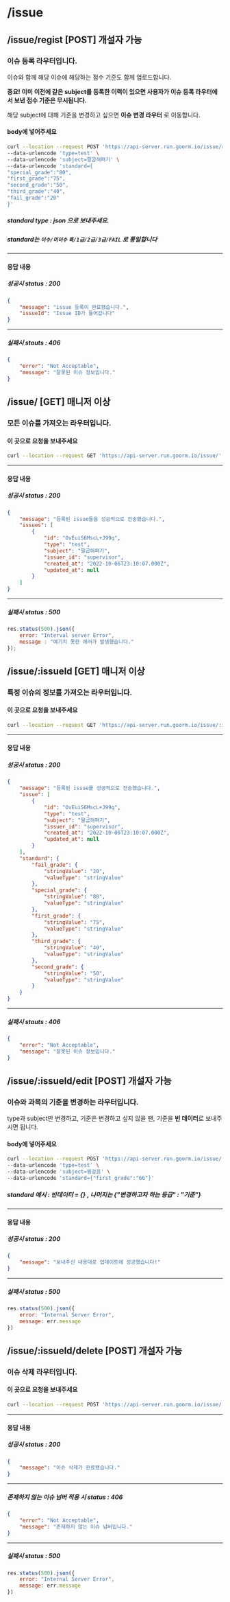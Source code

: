 # /issue
## /issue/regist [POST] 개설자 가능
### 이슈 등록 라우터입니다.
이슈와 함께 해당 이슈에 해당하는 점수 기준도 함께 업로드합니다. <br>

**중요! 이미 이전에 같은 subject를 등록한 이력이 있으면 사용자가 이슈 등록 라우터에서 보낸 점수 기준은 무시됩니다.** <br>

해당 subject에 대해 기준을 변경하고 싶으면 **이슈 변경 라우터** 로 이동합니다.

#### body에 넣어주세요 
```bash
curl --location --request POST 'https://api-server.run.goorm.io/issue/regist' \ 
--data-urlencode 'type=test' \ 
--data-urlencode 'subject=팔굽혀펴기' \ 
--data-urlencode 'standard={
"special_grade":"80",
"first_grade":"75",
"second_grade":"50",
"third_grade":"40",
"fail_grade":"20"
}'
```
##### standard type :  json 으로 보내주세요.
##### standard는 **`이수/미이수`** **`특/1급/2급/3급/FAIL`** 로 통일합니다
---
#### 응답 내용

##### 성공시 status : 200

```json
{
    "message": "issue 등록이 완료됐습니다.",
    "issueId": "Issue ID가 들어갑니다"
}
```
---

##### 실패시 stauts : 406
```json
{
    "error": "Not Acceptable",
    "message": "잘못된 이슈 정보입니다."
}
```

## /issue/ [GET] 매니저 이상
### 모든 이슈를 가져오는 라우터입니다.
#### 이 곳으로 요청을 보내주세요 
```bash
curl --location --request GET 'https://api-server.run.goorm.io/issue/'
```
---
#### 응답 내용
##### 성공시 status : 200
```json
{
    "message": "등록된 issue들을 성공적으로 전송했습니다.",
    "issues": [
        {
            "id": "OvEuiS6MscL+J99q",
            "type": "test",
            "subject": "팔굽혀펴기",
            "issuer_id": "supervisor",
            "created_at": "2022-10-06T23:10:07.000Z",
            "updated_at": null
        }
    ]
}
```
---

##### 실패시 status : 500
``` js
res.status(500).json({
    error: "Interval server Error",
    message : "예기치 못한 에러가 발생했습니다."
});
```

## /issue/:issueId [GET] 매니저 이상
### 특정 이슈의 정보를 가져오는 라우터입니다.

#### 이 곳으로 요청을 보내주세요 
```bash
curl --location --request GET 'https://api-server.run.goorm.io/issue/:issueId'
```
---
#### 응답 내용


##### 성공시 status : 200
```json
{
    "message": "등록된 issue를 성공적으로 전송했습니다.",
    "issue": [
        {
            "id": "OvEuiS6MscL+J99q",
            "type": "test",
            "subject": "팔굽혀펴기",
            "issuer_id": "supervisor",
            "created_at": "2022-10-06T23:10:07.000Z",
            "updated_at": null
        }
    ],
    "standard": {
        "fail_grade": {
            "stringValue": "20",
            "valueType": "stringValue"
        },
        "special_grade": {
            "stringValue": "80",
            "valueType": "stringValue"
        },
        "first_grade": {
            "stringValue": "75",
            "valueType": "stringValue"
        },
        "third_grade": {
            "stringValue": "40",
            "valueType": "stringValue"
        },
        "second_grade": {
            "stringValue": "50",
            "valueType": "stringValue"
        }
    }
}

```
---

##### 실패시 stauts : 406
```json
{
    "error": "Not Acceptable",
    "message": "잘못된 이슈 정보입니다."
}
```
## /issue/:issueId/edit [POST] 개설자 가능
###  이슈와 과목의 기준을 변경하는 라우터입니다.
type과 subject만 변경하고, 기준은 변경하고 싶지 않을 땐, 기준을 **빈 데이터**로 보내주시면 됩니다.

#### body에 넣어주세요
```bash
curl --location --request POST 'https://api-server.run.goorm.io/issue/:issueId/edit' \ 
--data-urlencode 'type=test' \ 
--data-urlencode 'subject=뜀걸음' \ 
--data-urlencode 'standard={"first_grade":"66"}'
```
##### standard 예시 : 빈데이터 = {} , 나머지는 {"변경하고자 하는 등급" : "기준"}
---
#### 응답 내용
##### 성공시 status : 200

```json
{
    "message": "보내주신 내용대로 업데이트에 성공했습니다!"
}
```
---

##### 실패시 status : 500
``` js
res.status(500).json({
    error: "Internal Server Error",
    message: err.message
})
```
## /issue/:issueId/delete [POST] 개설자 가능
### 이슈 삭제 라우터입니다.
#### 이 곳으로 요청을 보내주세요 
```bash
curl --location --request POST 'https://api-server.run.goorm.io/issue/:issueId/delete'
```
---

#### 응답 내용

##### 성공시 status : 200

```json
{
    "message": "이슈 삭제가 완료됐습니다."
}
```
---
##### 존재하지 않는 이슈 넘버 적용 시 status : 406

```json
{
    "error": "Not Acceptable",
    "message": "존재하지 않는 이슈 넘버입니다."
}
```
---
##### 실패시 status : 500
```js
res.status(500).json({
    error: "Internal Server Error",
    message: err.message
})
```